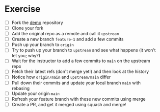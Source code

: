 # Exercise

- [ ] Fork the [demo](https://github.com/AndrewSouthpaw/git-demo-2021-11-12) repository
- [ ] Clone your fork
- [ ] Add the original repo as a remote and call it `upstream`
- [ ] Create a new branch `feature-1` and add a few commits
- [ ] Push up your branch to `origin`
- [ ] Try to push up your branch to `upstream` and see what happens (it won't let you; why?)
- [ ] Wait for the instructor to add a few commits to `main` on the upstream repo
- [ ] Fetch their latest refs (don't merge yet!) and then look at the history
- [ ] Notice how `origin/main` and `upstream/main` differ
- [ ] Pull down their commits and update your local branch `main` with rebasing
- [ ] Update your origin `main`
- [ ] Refresh your feature branch with these new commits using merge
- [ ] Create a PR, and get it merged using squash and merge!
